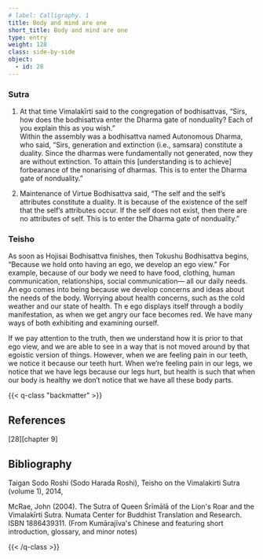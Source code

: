 ```yaml
---
# label: Calligraphy. 1
title: Body and mind are one
short_title: Body and mind are one
type: entry
weight: 128
class: side-by-side
object:
  - id: 28
---
```


### Sutra
1. At that time Vimalakīrti said to the congregation of bodhisattvas, “Sirs, how does the bodhisattva enter the Dharma gate of nonduality? Each of you explain this as you wish.”   
Within the assembly was a bodhisattva named Autonomous Dharma, who said, “Sirs, generation and extinction (i.e., samsara) constitute a duality. Since the dharmas were fundamentally not generated, now they are without extinction. To attain this [understanding is to achieve] forbearance of the nonarising of dharmas. This is to enter the Dharma gate of nonduality.” 

2. Maintenance of Virtue Bodhisattva said, “The self and the self’s attributes constitute a duality. It is because of the existence of the self that the self’s attributes occur. If the self does not exist, then there are no attributes of self. This is to enter the Dharma gate of nonduality.” 

### Teisho
As soon as Hojisai Bodhisattva finishes, then Tokushu Bodhisattva begins, “Because we hold onto having an ego, we develop an ego view.” For example, because of our body we need to have food, clothing, human communication, relationships, social communication— all our daily needs. An ego comes into being because we develop concerns and ideas about the needs of the body. Worrying about health concerns, such as the cold weather and our state of health. Th e ego displays itself through a bodily manifestation, as when we get angry our face becomes red. We have many ways of both exhibiting and examining ourself. 

If we pay attention to the truth, then we understand how it is prior to that ego view, and we are able to see in a way that is not moved around by that egoistic version of things. However, when we are feeling pain in our teeth, we notice it because our teeth hurt. When we’re feeling pain in our legs, we notice that we have legs because our legs hurt, but health is such that when our body is healthy we don’t notice that we have all these body parts.

{{< q-class "backmatter" >}}

## References
[28][chapter 9]

## Bibliography

Taigan Sodo Roshi (Sodo Harada Roshi), Teisho on the Vimalakirti Sutra (volume 1), 2014, 

McRae, John (2004). The Sutra of Queen Śrīmālā of the Lion's Roar and the Vimalakīrti Sutra. Numata Center for Buddhist Translation and Research. ISBN 1886439311. (From Kumārajīva's Chinese and featuring short introduction, glossary, and minor notes)

{{< /q-class >}}
